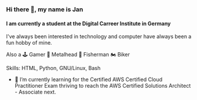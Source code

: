 ### Hi there 👋, my name is Jan
#### I am currently a student at the Digital Carreer Institute in Germany
I've always been interested in technology and computer have always been a fun hobby of mine.

Also a 🕹 Gamer 🤘 Metalhead 🎣 Fisherman 🏍 Biker

Skills: HTML, Python, GNU/Linux, Bash

- 🌱 I’m currently learning for the Certified AWS Certified Cloud Practitioner Exam thriving to reach the AWS Certified Solutions Architect - Associate next.





